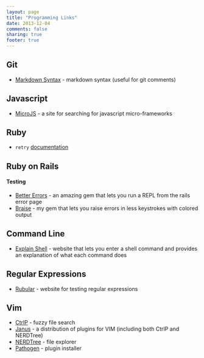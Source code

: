 ```yaml
---
layout: page
title: "Programming Links"
date: 2013-12-04 
comments: false
sharing: true
footer: true
---
```


## Git
* [Markdown Syntax](http://daringfireball.net/projects/markdown/syntax) - markdown syntax (useful for git comments) 


## Javascript
* [MicroJS](http://microjs.com/#) - a site for searching for javascript micro-frameworks

## Ruby
* `retry` [documentation](http://stackoverflow.com/questions/12878888/workaround-for-twitter-api-rate-limiting/12878937#12878937)

## Ruby on Rails
#### Testing
* [Better Errors](https://github.com/charliesome/better_errors) - an amazing gem that lets you run a REPL from the rails error page
* [Braise](https://github.com/MrAlexLau/braise) - my gem that lets you raise errors in less keystrokes with colored output

## Command Line
* [Explain Shell](http://explainshell.com/) - website that lets you enter a shell command and provides an explanation of what each command does

## Regular Expressions
* [Rubular](http://rubular.com/) - website for testing regular expressions

## Vim
* [CtrlP](https://github.com/kien/ctrlp.vim) - fuzzy file search 
* [Janus](https://github.com/carlhuda/janus) - a distribution of plugins for VIM (including both CtrlP and NERDTree)
* [NERDTree](https://github.com/scrooloose/nerdtree) - file explorer
* [Pathogen](https://github.com/tpope/vim-pathogen) - plugin installer 
